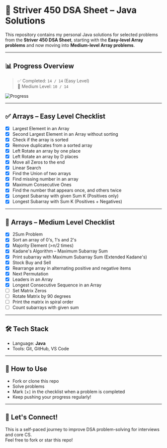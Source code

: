 # 🚀 Striver 450 DSA Sheet – Java Solutions

This repository contains my personal Java solutions for selected problems from the **Striver 450 DSA Sheet**, starting with the **Easy-level Array problems** and now moving into **Medium-level Array problems**.

---

## 📊 Progress Overview

> ✅ Completed: `14 / 14` (Easy Level)  
> 🔄 Medium Level: `10 / 14`

![Progress](https://progress-bar.dev/0/?title=Easy%20%2B%20Medium%20Array%20Solved)

---

## ✅ Arrays – Easy Level Checklist

- [x] Largest Element in an Array  
- [x] Second Largest Element in an Array without sorting  
- [x] Check if the array is sorted  
- [x] Remove duplicates from a sorted array  
- [x] Left Rotate an array by one place  
- [x] Left Rotate an array by D places  
- [x] Move all Zeros to the end  
- [x] Linear Search  
- [x] Find the Union of two arrays  
- [x] Find missing number in an array  
- [x] Maximum Consecutive Ones  
- [x] Find the number that appears once, and others twice  
- [x] Longest Subarray with given Sum K (Positives only)  
- [x] Longest Subarray with Sum K (Positives + Negatives)  

---

## 🔹 Arrays – Medium Level Checklist

- [x] 2Sum Problem  
- [x] Sort an array of 0's, 1's and 2's  
- [x] Majority Element (>n/2 times)  
- [x] Kadane's Algorithm – Maximum Subarray Sum  
- [x] Print subarray with Maximum Subarray Sum (Extended Kadane's)  
- [x] Stock Buy and Sell  
- [x] Rearrange array in alternating positive and negative items  
- [x] Next Permutation  
- [x] Leaders in an Array  
- [x] Longest Consecutive Sequence in an Array  
- [ ] Set Matrix Zeros  
- [ ] Rotate Matrix by 90 degrees  
- [ ] Print the matrix in spiral order  
- [ ] Count subarrays with given sum  

---

## 🛠 Tech Stack

- Language: **Java**
- Tools: Git, GitHub, VS Code

---

## 🔄 How to Use

- Fork or clone this repo
- Solve problems
- Mark `[x]` in the checklist when a problem is completed
- Keep pushing your progress regularly!

---

## 🙌 Let's Connect!

This is a self-paced journey to improve DSA problem-solving for interviews and core CS.  
Feel free to fork or star this repo!

